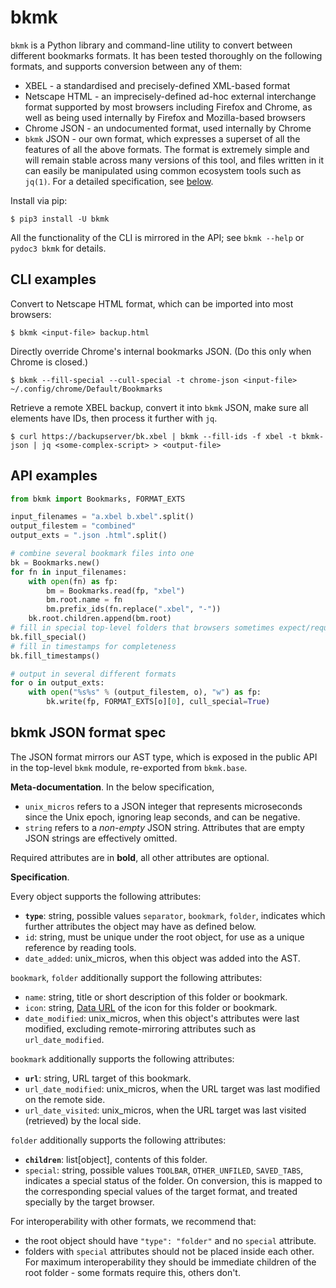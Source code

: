 # bkmk

`bkmk` is a Python library and command-line utility to convert between
different bookmarks formats. It has been tested thoroughly on the following
formats, and supports conversion between any of them:

- XBEL - a standardised and precisely-defined XML-based format
- Netscape HTML - an imprecisely-defined ad-hoc external interchange format
  supported by most browsers including Firefox and Chrome, as well as being
  used internally by Firefox and Mozilla-based browsers
- Chrome JSON - an undocumented format, used internally by Chrome
- `bkmk` JSON - our own format, which expresses a superset of all the features
  of all the above formats. The format is extremely simple and will remain
  stable across many versions of this tool, and files written in it can easily
  be manipulated using common ecosystem tools such as `jq(1)`. For a detailed
  specification, see [below](#bkmk-json-format-spec).

Install via pip:

~~~~
$ pip3 install -U bkmk
~~~~

All the functionality of the CLI is mirrored in the API; see `bkmk --help` or
`pydoc3 bkmk` for details.

## CLI examples

Convert to Netscape HTML format, which can be imported into most browsers:

~~~~
$ bkmk <input-file> backup.html
~~~~

Directly override Chrome's internal bookmarks JSON. (Do this only when Chrome is closed.)

~~~~
$ bkmk --fill-special --cull-special -t chrome-json <input-file> ~/.config/chrome/Default/Bookmarks
~~~~

Retrieve a remote XBEL backup, convert it into `bkmk` JSON, make sure all elements have IDs, then process it further with `jq`.

~~~~
$ curl https://backupserver/bk.xbel | bkmk --fill-ids -f xbel -t bkmk-json | jq <some-complex-script> > <output-file>
~~~~

## API examples

```python
from bkmk import Bookmarks, FORMAT_EXTS

input_filenames = "a.xbel b.xbel".split()
output_filestem = "combined"
output_exts = ".json .html".split()

# combine several bookmark files into one
bk = Bookmarks.new()
for fn in input_filenames:
    with open(fn) as fp:
        bm = Bookmarks.read(fp, "xbel")
        bm.root.name = fn
        bm.prefix_ids(fn.replace(".xbel", "-"))
    bk.root.children.append(bm.root)
# fill in special top-level folders that browsers sometimes expect/require when importing
bk.fill_special()
# fill in timestamps for completeness
bk.fill_timestamps()

# output in several different formats
for o in output_exts:
    with open("%s%s" % (output_filestem, o), "w") as fp:
        bk.write(fp, FORMAT_EXTS[o][0], cull_special=True)
```

## bkmk JSON format spec

The JSON format mirrors our AST type, which is exposed in the public API in the
top-level `bkmk` module, re-exported from `bkmk.base`.

**Meta-documentation**. In the below specification,

* `unix_micros` refers to a JSON integer that represents microseconds since the
  Unix epoch, ignoring leap seconds, and can be negative.
* `string` refers to a *non-empty* JSON string. Attributes that are empty JSON
  strings are effectively omitted.

Required attributes are in **bold**, all other attributes are optional.

**Specification**.

Every object supports the following attributes:

* **`type`**: string, possible values `separator`, `bookmark`, `folder`,
  indicates which further attributes the object may have as defined below.
* `id`: string, must be unique under the root object, for use as a unique
  reference by reading tools.
* `date_added`: unix_micros, when this object was added into the AST.

`bookmark`, `folder` additionally support the following attributes:

* `name`: string, title or short description of this folder or bookmark.
* `icon`: string, [Data URL](https://developer.mozilla.org/en-US/docs/Web/HTTP/Basics_of_HTTP/Data_URLs)
  of the icon for this folder or bookmark.
* `date_modified`: unix_micros, when this object's attributes were last
  modified, excluding remote-mirroring attributes such as `url_date_modified`.

`bookmark` additionally supports the following attributes:

* **`url`**: string, URL target of this bookmark.
* `url_date_modified`: unix_micros, when the URL target was last modified on the remote side.
* `url_date_visited`: unix_micros, when the URL target was last visited (retrieved) by the local side.

`folder` additionally supports the following attributes:

* **`children`**: list[object], contents of this folder.
* `special`: string, possible values `TOOLBAR`, `OTHER_UNFILED`, `SAVED_TABS`,
  indicates a special status of the folder. On conversion, this is mapped to
  the corresponding special values of the target format, and treated specially
  by the target browser.

For interoperability with other formats, we recommend that:

* the root object should have `"type": "folder"` and no `special` attribute.
* folders with `special` attributes should not be placed inside each other.
  For maximum interoperability they should be immediate children of the root
  folder - some formats require this, others don't.
